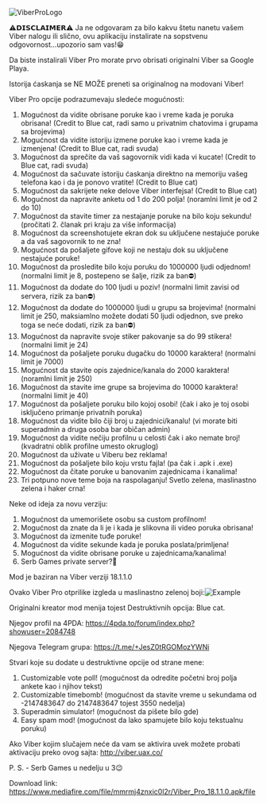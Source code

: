 ![ViberProLogo](https://github.com/Splinterovski/Viber-Pro/assets/89694006/a61df306-d14a-4b67-aeac-062cd36aa2dc)

⚠️𝗗𝗜𝗦𝗖𝗟𝗔𝗜𝗠𝗘𝗥⚠️
Ja ne odgovaram za bilo kakvu štetu nanetu vašem Viber nalogu ili slično, ovu aplikaciju instalirate na sopstvenu odgovornost...upozorio sam vas!😁

Da biste instalirali Viber Pro morate prvo obrisati originalni Viber sa Google Playa.

Istorija ćaskanja se NE MOŽE preneti sa originalnog na modovani Viber!

Viber Pro opcije podrazumevaju sledeće mogućnosti:
1. Mogućnost da vidite obrisane poruke kao i vreme kada je poruka obrisana! (Credit to Blue cat, radi samo u privatnim chatovima i grupama sa brojevima)
2. Mogućnost da vidite istoriju izmene poruke kao i vreme kada je izmenjena! (Credit to Blue cat, radi svuda)
3. Mogućnost da sprečite da vaš sagovornik vidi kada vi kucate! (Credit to Blue cat, radi svuda)
4. Mogućnost da sačuvate istoriju ćaskanja direktno na memoriju vašeg telefona kao i da je ponovo vratite! (Credit to Blue cat)
5. Mogućnost da sakrijete neke delove Viber interfejsa! (Credit to Blue cat)
6. Mogućnost da napravite anketu od 1 do 200 polja! (noramlni limit je od 2 do 10)
7. Mogućnost da stavite timer za nestajanje poruke na bilo koju sekundu! (pročitati 2. članak pri kraju za više informacija)
8. Mogućnost da screenshotujete ekran dok su uključene nestajuće poruke a da vaš sagovornik to ne zna!
9. Mogućnost da pošaljete gifove koji ne nestaju dok su uključene nestajuće poruke!
10. Mogućnost da prosledite bilo koju poruku do 1000000 ljudi odjednom! (normalni limit je 8, postepeno se šalje, rizik za ban⛔️)
11. Mogućnost da dodate do 100 ljudi u poziv! (normalni limit zavisi od servera, rizik za ban⛔️)
12. Mogućnost da dodate do 1000000 ljudi u grupu sa brojevima! (normalni limit je 250, maksiamlno možete dodati 50 ljudi odjednon, sve preko toga se neće dodati, rizik za ban⛔️)
13. Mogućnost da napravite svoje stiker pakovanje sa do 99 stikera! (normalni limit je 24)
14. Mogućnost da pošaljete poruku dugačku do 10000 karaktera! (normalni limit je 7000)
15. Mogućnost da stavite opis zajednice/kanala do 2000 karaktera! (noramlni limit je 250)
16. Mogućnost da stavite ime grupe sa brojevima do 10000 karaktera! (normalni limit je 40)
17. Mogućnost da pošaljete poruku bilo kojoj osobi! (čak i ako je toj osobi isključeno primanje privatnih poruka)
18. Mogućnost da vidite bilo čiji broj u zajednici/kanalu! (vi morate biti superadmin a druga osoba bar običan admin)
19. Mogućnost da vidite nečiju profilnu u celosti čak i ako nemate broj! (kvadratni oblik profilne umesto okruglog)
20. Mogućnost da uživate u Viberu bez reklama!
21. Mogućnost da pošaljete bilo koju vrstu fajla! (pa čak i .apk i .exe)
22. Mogućnost da čitate poruke u banovanim zajednicama i kanalima!
23. Tri potpuno nove teme boja na raspolaganju! Svetlo zelena, maslinastno zelena i haker crna!

Neke od ideja za novu verziju:
1. Mogućnost da umemorišete osobu sa custom profilnom!
2. Mogućnost da znate da li je i kada je slikovna ili video poruka obrisana!
3. Mogućnost da izmenite tuđe poruke!
4. Mogućnost da vidite sekunde kada je poruka poslata/primljena!
5. Mogućnost da vidite obrisane poruke u zajednicama/kanalima!
6. Serb Games private server?🤔

Mod je baziran na Viber verziji 18.1.1.0

Ovako Viber Pro otprilike izgleda u maslinastno zelenoj boji:![Example](https://github.com/Splinterovski/Viber-Plus-Plus/assets/89694006/d707c9bb-3f24-4b03-a89f-6557800e6d47)

Originalni kreator mod menija tojest Destruktivnih opcija: Blue cat.

Njegov profil na 4PDA:
https://4pda.to/forum/index.php?showuser=2084748

Njegova Telegram grupa:
https://t.me/+JesZ0tRGOMozYWNi

Stvari koje su dodate u destruktivne opcije od strane mene:
1. Customizable vote poll! (mogućnost da odredite početni broj polja ankete kao i njihov tekst)
2. Customizable timebomb! (mogućnost da stavite vreme u sekundama od -2147483647 do 2147483647 tojest 3550 nedelja)
3. Superadmin simulator! (mogućnost da pišete bilo gde)
4. Easy spam mod! (mogućnost da lako spamujete bilo koju tekstualnu poruku)

Ako Viber kojim slučajem neće da vam se aktivira uvek možete probati aktivaciju preko ovog sajta: http://viber.uax.co/

P. S. - Serb Games u nedelju u 3😉

Download link: https://www.mediafire.com/file/mmrmj4znxic0l2r/Viber_Pro_18.1.1.0.apk/file
